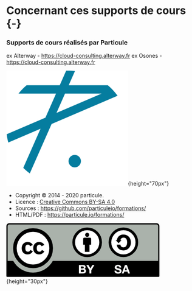 # Concernant ces supports de cours {-}

### Supports de cours réalisés par Particule

ex Alterway - <https://cloud-consulting.alterway.fr>
ex Osones - <https://cloud-consulting.alterway.fr>

![Logo particule](images/logo-particule.png){height="70px"}

- Copyright © 2014 - 2020 particule.
- Licence : [Creative Commons BY-SA 4.0](https://creativecommons.org/licenses/by-sa/4.0/deed.fr)
- Sources : <https://github.com/particuleio/formations/>
- HTML/PDF : <https://particule.io/formations/>

![Licence Creative Commons BY-SA 4.0](images/licence.png){height="30px"}

